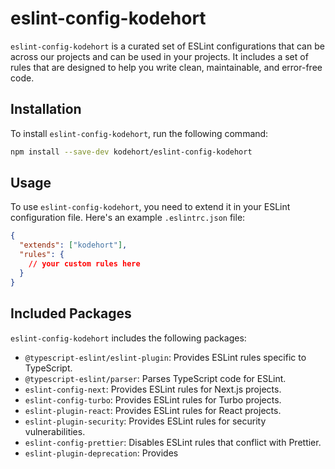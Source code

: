 # eslint-config-kodehort

`eslint-config-kodehort` is a curated set of ESLint configurations that can be
across our projects and can be used in your projects. It includes a set of
rules that are designed to help you write clean, maintainable, and error-free code.

## Installation

To install `eslint-config-kodehort`, run the following command:

```sh
npm install --save-dev kodehort/eslint-config-kodehort
```

## Usage

To use `eslint-config-kodehort`, you need to extend it in your ESLint
configuration file. Here's an example `.eslintrc.json` file:

```json
{
  "extends": ["kodehort"],
  "rules": {
    // your custom rules here
  }
}
```

## Included Packages

`eslint-config-kodehort` includes the following packages:

- `@typescript-eslint/eslint-plugin`: Provides ESLint rules specific to TypeScript.
- `@typescript-eslint/parser`: Parses TypeScript code for ESLint.
- `eslint-config-next`: Provides ESLint rules for Next.js projects.
- `eslint-config-turbo`: Provides ESLint rules for Turbo projects.
- `eslint-plugin-react`: Provides ESLint rules for React projects.
- `eslint-plugin-security`: Provides ESLint rules for security vulnerabilities.
- `eslint-config-prettier`: Disables ESLint rules that conflict with Prettier.
- `eslint-plugin-deprecation`: Provides
